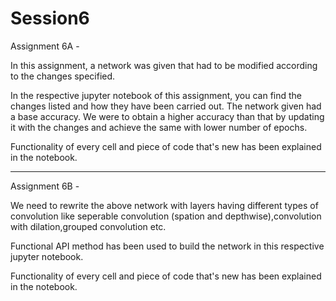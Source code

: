 # Session6
Assignment 6A - 

In this assignment, a network was given that had to be modified according to the changes specified. 

In the respective jupyter notebook of this assignment, you can find the changes listed and how they have been carried out. 
The network given had a base accuracy. We were to obtain a higher accuracy than that by updating it with the changes and achieve the same with lower number of epochs. 

Functionality of every cell and piece of code that's new has been explained in the notebook. 


---

Assignment 6B - 

We need to rewrite the above network with layers having different types of convolution like seperable convolution (spation and depthwise),convolution with dilation,grouped convolution etc.

Functional API method has been used to build the network in this respective jupyter notebook. 
 

Functionality of every cell and piece of code that's new has been explained in the notebook. 
